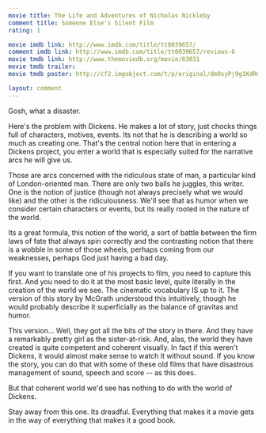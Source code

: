 ```yaml
---
movie title: The Life and Adventures of Nicholas Nickleby
comment title: Someone Else's Silent Film
rating: 1

movie imdb link: http://www.imdb.com/title/tt0039657/
comment imdb link: http://www.imdb.com/title/tt0039657/reviews-6
movie tmdb link: http://www.themoviedb.org/movie/83031
movie tmdb trailer: 
movie tmdb poster: http://cf2.imgobject.com/t/p/original/dm0syPj9g1KdR0PS0PG8bwFCGit.jpg

layout: comment
---
```


Gosh, what a disaster.

Here's the problem with Dickens. He makes a lot of story, just chocks things full of characters, motives, events. Its not that he is describing a world so much as creating one. That's the central notion here that in entering a Dickens project, you enter a world that is especially suited for the narrative arcs he will give us.

Those are arcs concerned with the ridiculous state of man, a particular kind of London-oriented man. There are only two balls he juggles, this writer. One is the notion of justice (though not always precisely what we would like) and the other is the ridiculousness. We'll see that as humor when we consider certain characters or events, but its really rooted in the nature of the world.

Its a great formula, this notion of the world, a sort of battle between the firm laws of fate that always spin correctly and the contrasting notion that there is a wobble in some of those wheels, perhaps coming from our weaknesses, perhaps God just having a bad day.

If you want to translate one of his projects to film, you need to capture this first. And you need to do it at the most basic level, quite literally in the creation of the world we see. The cinematic vocabulary IS up to it. The version of this story by McGrath understood this intuitively, though he would probably describe it superficially as the balance of gravitas and humor.

This version... Well, they got all the bits of the story in there. And they have a remarkably pretty girl as the sister-at-risk. And, alas, the world they have created is quite competent and coherent visually. In fact if this weren't Dickens, it would almost make sense to watch it without sound. If you know the story, you can do that with some of these old films that have disastrous management of sound, speech and score -- as this does.

But that coherent world we'd see has nothing to do with the world of Dickens.

Stay away from this one. Its dreadful. Everything that makes it a movie gets in the way of everything that makes it a good book.